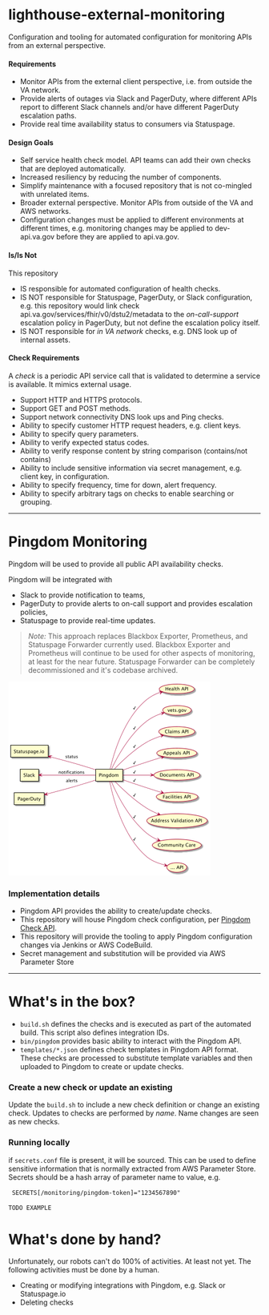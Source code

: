 # lighthouse-external-monitoring

Configuration and tooling for automated configuration for monitoring APIs from an external perspective.

#### Requirements
- Monitor APIs from the external client perspective, i.e. from outside the VA network.
- Provide alerts of outages via Slack and PagerDuty, where different APIs report to different
  Slack channels and/or have different PagerDuty escalation paths.
- Provide real time availability status to consumers via Statuspage.

#### Design Goals
- Self service health check model. API teams can add their own checks that are deployed automatically.
- Increased resiliency by reducing the number of components.
- Simplify maintenance with a focused repository that is not co-mingled with unrelated items.
- Broader external perspective. Monitor APIs from outside of the VA and AWS networks.
- Configuration changes must be applied to different environments at different times, e.g.
  monitoring changes may be applied to dev-api.va.gov before they are applied to api.va.gov.

#### Is/Is Not
This repository
- IS responsible for automated configuration of health checks.
- IS NOT responsible for Statuspage, PagerDuty, or Slack configuration,
  e.g. this repository would link check api.va.gov/services/fhir/v0/dstu2/metadata to the
  _on-call-support_ escalation policy in PagerDuty, but not define the escalation policy itself.
- IS NOT responsible for _in VA network_ checks, e.g. DNS look up of internal assets.

#### Check Requirements
A _check_ is a periodic API service call that is validated to determine a service is available.
It mimics external usage.

- Support HTTP and HTTPS protocols.
- Support GET and POST methods.
- Support network connectivity DNS look ups and Ping checks.
- Ability to specify customer HTTP request headers, e.g. client keys.
- Ability to specify query parameters.
- Ability to verify expected status codes.
- Ability to verify response content by string comparison (contains/not contains)
- Ability to include sensitive information via secret management, e.g. client key, in configuration.
- Ability to specify frequency, time for down, alert frequency.
- Ability to specify arbitrary tags on checks to enable searching or grouping.

---

# Pingdom Monitoring

Pingdom will be used to provide all public API availability checks.

Pingdom will be integrated with
- Slack to provide notification to teams,
- PagerDuty to provide alerts to on-call support and provides escalation policies,
- Statuspage to provide real-time updates.

> _Note:_
> This approach replaces Blackbox Exporter, Prometheus, and Statuspage Forwarder currently used.
> Blackbox Exporter and Prometheus will continue to be used for other aspects of monitoring,
> at least for the near future.
> Statuspage Forwarder can be completely decommissioned and it's codebase archived.

![Components](docs/components.png)

### Implementation details
- Pingdom API provides the ability to create/update checks.
- This repository will house Pingdom check configuration,
  per [Pingdom Check API](https://docs.pingdom.com/api/#tag/Checks/paths/~1checks/post).
- This repository will provide the tooling to apply Pingdom configuration changes via Jenkins or
  AWS CodeBuild.
- Secret management and substitution will be provided via AWS Parameter Store


---
# What's in the box?
- `build.sh` defines the checks and is executed as part of the automated build.
  This script also defines integration IDs.
- `bin/pingdom` provides basic ability to interact with the Pingdom API.
- `templates/*.json` defines check templates in Pingdom API format.
  These checks are processed to substitute template variables and then uploaded
  to Pingdom to create or update checks.

### Create a new check or update an existing
Update the `build.sh` to include a new check definition or change an existing check.
Updates to checks are performed by _name_. Name changes are seen as new checks.


### Running locally
if `secrets.conf` file is present, it will be sourced.
This can be used to define sensitive information that is normally extracted from AWS Parameter Store.
Secrets should be a hash array of parameter name to value, e.g.
```
 SECRETS[/monitoring/pingdom-token]="1234567890"
```

```
TODO EXAMPLE
```

# What's done by hand?
Unfortunately, our robots can't do 100% of activities. At least not yet.
The following activities must be done by a human.
- Creating or modifying integrations with Pingdom, e.g. Slack or Statuspage.io
- Deleting checks

